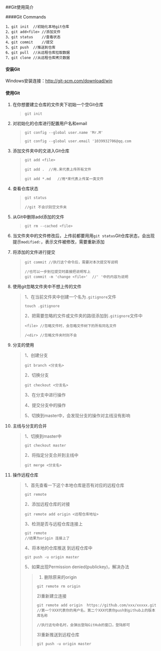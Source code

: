 ##Git使用简介

####Git Commands

```git
1、git init	//初始化本地git仓库
2、git add<file>	//添加文件
3、git status	//查看状态
4、git commit	//提交
5、git push	//推送到仓库
6、git pull	//从远程仓库拉取数据
7、git clone	//从远程仓库拷贝数据
```



#### 安装Git

Windows安装连接：http://git-scm.com/download/win



#### 使用Git

1. 在你想要建立仓库的文件夹下初始一个空Git仓库

   > ```
   > git init
   > ```

2. 对初始化的仓库进行配置用户名和email

   > ```
   > git config --global user.name 'Mr.M'
   > 
   > git config --global user.email '1039932706@qq.com
   > ```

3. 添加文件夹中的文进入Git仓库

   > ```
   > git add <file>
   > 
   > git add .	//用.来代表上传所有文件
   > 
   > git add *.md	//用*来代表上传某一类文件
   > ```

4. 查看仓库状态

   > ```
   > git status
   > 
   > //git 不会识别空文件夹
   > ```
   
5. 从Git中删除add添加的文件

   > ```
   > git rm --cached <file>
   > ```

6. 当文件夹中的文件修改后，上传前都要用用`git status`Git仓库状态，会出现提示` modified: `，表示文件被修改，需要重新添加

7. 将添加的文件进行提交

   > ```
   > git commit	//执行这个命令后，需要对本次提交写说明
   > 
   > //也可以一步到位提交时直接把说明写上
   > git commit -m 'change <file>'	//' '中的内容为说明
   > ```

8. 使用git忽略文件夹中不想上传的文件

   > 1、在当前文件夹中创建一个名为`.gitignore`文件
   >
   > ```
   > touch .gitignore
   > ```
   >
   > 2、把需要忽略的文件或文件夹的路径添加到`.gitignore`文件中
   >
   > ```
   > <file>	//忽略文件时，会忽略文件树下的所有同名文件
   > 
   > /<dir>	//忽略文件夹时则不会
   > ```

9. 分支的使用

   > 1、创建分支
   >
   > ```
   > git branch <分支名>
   > ```
   >
   > 2、切换分支
   >
   > ``` 
   > git checkout <分支名>
   > ```
   >
   > 3、在分支中进行操作
   >
   > 4、提交分支中的操作
   >
   > 5、切换到master中，会发现分支的操作对主线没有影响

10. 主线与分支的合并

    > 1、切换到master中
    >
    > ```
    > git checkout master
    > ```
    >
    > 2、将指定分支合并到主线中
    >
    > ```
    > git merge <分支名>
    > ```

11. 操作远程仓库

    > 1、首先查看一下这个本地仓库是否有对应的远程仓库
    >
    > ```
    > git remote
    > ```
    >
    > 2、添加远程仓库的对接
    >
    > ```
    > git remote add origin <远程仓库地址>
    > ```
    >
    > 3、检测是否与远程仓库连接上
    >
    > ```
    > git remote
    > //结果为origin 连接上了
    > ```
    >
    > 4、将本地的仓库推送 到远程仓库中
    >
    > ```
    > git push -u origin master
    > ```
    >
    > 5、如果出现Permission denied(publickey)，解决办法
    >
    > > 1) 删除原来的origin
    > >
    > > ```
    > > git remote rm origin
    > > ```
    > >
    > > 2)重新建立连接
    > >
    > > ```
    > > git remote add origin  https://github.com/xxx/xxxxx.git
    > > //第一个XXX代表你的用户名，第二个XXX代表你push到github上的版本库名称
    > > 
    > > //执行这句命名时，会弹出登陆GitHub的窗口，登陆即可
    > > ```
    > >
    > > 3)重新推送到远程仓库
    > >
    > > ```
    > > git push -u origin master
    > > ```

